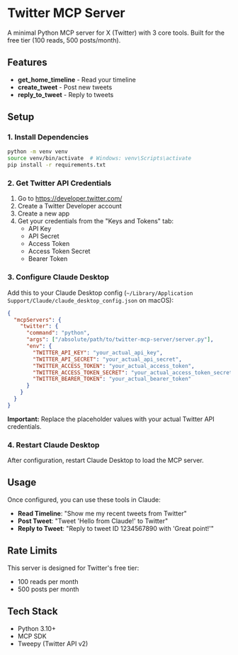 # Twitter MCP Server

A minimal Python MCP server for X (Twitter) with 3 core tools. Built for the free tier (100 reads, 500 posts/month).

## Features

- **get_home_timeline** - Read your timeline
- **create_tweet** - Post new tweets  
- **reply_to_tweet** - Reply to tweets

## Setup

### 1. Install Dependencies

```bash
python -m venv venv
source venv/bin/activate  # Windows: venv\Scripts\activate
pip install -r requirements.txt
```

### 2. Get Twitter API Credentials

1. Go to https://developer.twitter.com/
2. Create a Twitter Developer account
3. Create a new app
4. Get your credentials from the "Keys and Tokens" tab:
   - API Key
   - API Secret  
   - Access Token
   - Access Token Secret
   - Bearer Token

### 3. Configure Claude Desktop

Add this to your Claude Desktop config (`~/Library/Application Support/Claude/claude_desktop_config.json` on macOS):

```json
{
  "mcpServers": {
    "twitter": {
      "command": "python",
      "args": ["/absolute/path/to/twitter-mcp-server/server.py"],
      "env": {
        "TWITTER_API_KEY": "your_actual_api_key",
        "TWITTER_API_SECRET": "your_actual_api_secret", 
        "TWITTER_ACCESS_TOKEN": "your_actual_access_token",
        "TWITTER_ACCESS_TOKEN_SECRET": "your_actual_access_token_secret",
        "TWITTER_BEARER_TOKEN": "your_actual_bearer_token"
      }
    }
  }
}
```

**Important:** Replace the placeholder values with your actual Twitter API credentials.

### 4. Restart Claude Desktop

After configuration, restart Claude Desktop to load the MCP server.

## Usage

Once configured, you can use these tools in Claude:

- **Read Timeline**: "Show me my recent tweets from Twitter"
- **Post Tweet**: "Tweet 'Hello from Claude!' to Twitter"
- **Reply to Tweet**: "Reply to tweet ID 1234567890 with 'Great point!'"

## Rate Limits

This server is designed for Twitter's free tier:
- 100 reads per month
- 500 posts per month

## Tech Stack

- Python 3.10+
- MCP SDK
- Tweepy (Twitter API v2) 